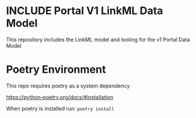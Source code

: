 # INCLUDE Portal V1 LinkML Data Model

This repository includes the LinkML model and tooling for the v1 Portal Data Model







# Poetry Environment
This repo requires poetry as a system dependency

https://python-poetry.org/docs/#installation

When poetry is installed run:
`poetry install`

